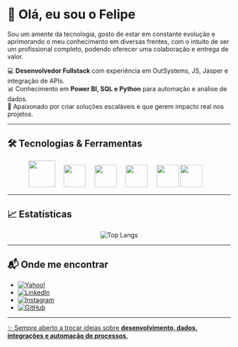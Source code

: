 # 👋 Olá, eu sou o Felipe  
Sou um amente da tecnologia, gosto de estar em constante evolução e aprimorando o meu conhecimento em diversas frentes, com o intuito de ser um profissional completo, podendo oferecer uma colaboração e entrega de valor.

💻 **Desenvolvedor Fullstack** com experiência em OutSystems, JS, Jasper e integração de APIs.  
📊 Conhecimento em **Power BI, SQL e Python** para automação e análise de dados.  
🚀 Apaixonado por criar soluções escaláveis e que gerem impacto real nos projetos.  

---

## 🛠️ Tecnologias & Ferramentas

<div align="center">
  
  <img width="60" height="60" src="https://cdn.brandfetch.io/idgGlZ6VSa/theme/light/idmY86j34a.svg?c=1bxid64Mup7aczewSAYMX&t=1713194473738" /> &nbsp;&nbsp;&nbsp;
  <img width="50" height="50" src="https://cdn.jsdelivr.net/gh/devicons/devicon@latest/icons/javascript/javascript-original.svg" /> &nbsp;&nbsp;&nbsp;
  <img width="50" height="50" src="https://cdn.jsdelivr.net/gh/homarr-labs/dashboard-icons/svg/n8n.svg" /> &nbsp;&nbsp;&nbsp;
  <img width="50" height="50" src="https://skillicons.dev/icons?i=rabbitmq" /> &nbsp;&nbsp;&nbsp;
  <img width="50" height="50" src="https://cdn.jsdelivr.net/gh/devicons/devicon@latest/icons/python/python-original-wordmark.svg" />
  <img width="50" height="50" src="https://cdn.jsdelivr.net/gh/homarr-labs/dashboard-icons/svg/powerbi.svg" /> &nbsp;&nbsp;&nbsp;


</div>

---

## 📈 Estatísticas  

<div align="center">

<!--![Felipe's GitHub stats](https://github-readme-stats.vercel.app/api?username=felipefilp&show_icons=true&theme=radical)-->
![Top Langs](https://github-readme-stats.vercel.app/api/top-langs/?username=felipefilp&layout=compact&theme=radical)  

</div>

---

## 📬 Onde me encontrar  

- <a href="mailto:felipe_m_souza@yahoo.com.br">![Yahoo!](https://img.shields.io/badge/Yahoo!-6001D2?style=for-the-badge&logo=Yahoo!&logoColor=white)
- <a href="https://www.linkedin.com/in/felipe-mart-souza/">![LinkedIn](https://img.shields.io/badge/linkedin-%230077B5.svg?style=for-the-badge&logo=linkedin&logoColor=white)
- <a href="https://www.instagram.com/lipe4ms/">![Instagram](https://img.shields.io/badge/Instagram-%23E4405F.svg?style=for-the-badge&logo=Instagram&logoColor=white)
- <a href="https://github.com/felipefilp">![GitHub](https://img.shields.io/badge/github-%23121011.svg?style=for-the-badge&logo=github&logoColor=white)

---

✨ Sempre aberto a trocar ideias sobre **desenvolvimento, dados, integrações e automação de processos**.
